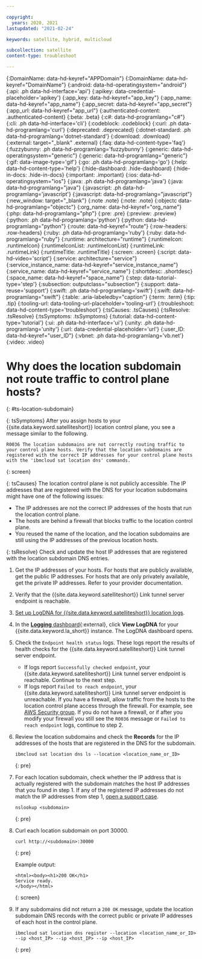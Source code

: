 ```yaml
---

copyright:
  years: 2020, 2021
lastupdated: "2021-02-24"

keywords: satellite, hybrid, multicloud

subcollection: satellite
content-type: troubleshoot

---
```


{:DomainName: data-hd-keyref="APPDomain"}
{:DomainName: data-hd-keyref="DomainName"}
{:android: data-hd-operatingsystem="android"}
{:api: .ph data-hd-interface='api'}
{:apikey: data-credential-placeholder='apikey'}
{:app_key: data-hd-keyref="app_key"}
{:app_name: data-hd-keyref="app_name"}
{:app_secret: data-hd-keyref="app_secret"}
{:app_url: data-hd-keyref="app_url"}
{:authenticated-content: .authenticated-content}
{:beta: .beta}
{:c#: data-hd-programlang="c#"}
{:cli: .ph data-hd-interface='cli'}
{:codeblock: .codeblock}
{:curl: .ph data-hd-programlang='curl'}
{:deprecated: .deprecated}
{:dotnet-standard: .ph data-hd-programlang='dotnet-standard'}
{:download: .download}
{:external: target="_blank" .external}
{:faq: data-hd-content-type='faq'}
{:fuzzybunny: .ph data-hd-programlang='fuzzybunny'}
{:generic: data-hd-operatingsystem="generic"}
{:generic: data-hd-programlang="generic"}
{:gif: data-image-type='gif'}
{:go: .ph data-hd-programlang='go'}
{:help: data-hd-content-type='help'}
{:hide-dashboard: .hide-dashboard}
{:hide-in-docs: .hide-in-docs}
{:important: .important}
{:ios: data-hd-operatingsystem="ios"}
{:java: .ph data-hd-programlang='java'}
{:java: data-hd-programlang="java"}
{:javascript: .ph data-hd-programlang='javascript'}
{:javascript: data-hd-programlang="javascript"}
{:new_window: target="_blank"}
{:note .note}
{:note: .note}
{:objectc data-hd-programlang="objectc"}
{:org_name: data-hd-keyref="org_name"}
{:php: data-hd-programlang="php"}
{:pre: .pre}
{:preview: .preview}
{:python: .ph data-hd-programlang='python'}
{:python: data-hd-programlang="python"}
{:route: data-hd-keyref="route"}
{:row-headers: .row-headers}
{:ruby: .ph data-hd-programlang='ruby'}
{:ruby: data-hd-programlang="ruby"}
{:runtime: architecture="runtime"}
{:runtimeIcon: .runtimeIcon}
{:runtimeIconList: .runtimeIconList}
{:runtimeLink: .runtimeLink}
{:runtimeTitle: .runtimeTitle}
{:screen: .screen}
{:script: data-hd-video='script'}
{:service: architecture="service"}
{:service_instance_name: data-hd-keyref="service_instance_name"}
{:service_name: data-hd-keyref="service_name"}
{:shortdesc: .shortdesc}
{:space_name: data-hd-keyref="space_name"}
{:step: data-tutorial-type='step'}
{:subsection: outputclass="subsection"}
{:support: data-reuse='support'}
{:swift: .ph data-hd-programlang='swift'}
{:swift: data-hd-programlang="swift"}
{:table: .aria-labeledby="caption"}
{:term: .term}
{:tip: .tip}
{:tooling-url: data-tooling-url-placeholder='tooling-url'}
{:troubleshoot: data-hd-content-type='troubleshoot'}
{:tsCauses: .tsCauses}
{:tsResolve: .tsResolve}
{:tsSymptoms: .tsSymptoms}
{:tutorial: data-hd-content-type='tutorial'}
{:ui: .ph data-hd-interface='ui'}
{:unity: .ph data-hd-programlang='unity'}
{:url: data-credential-placeholder='url'}
{:user_ID: data-hd-keyref="user_ID"}
{:vbnet: .ph data-hd-programlang='vb.net'}
{:video: .video}


# Why does the location subdomain not route traffic to control plane hosts?
{: #ts-location-subdomain}

{: tsSymptoms}
After you assign hosts to your {{site.data.keyword.satelliteshort}} location control plane, you see a message similar to the following.

```
R0036 The location subdomains are not correctly routing traffic to your control plane hosts. Verify that the location subdomains are registered with the correct IP addresses for your control plane hosts with the 'ibmcloud sat location dns' commands.
```
{: screen}

{: tsCauses}
The location control plane is not publicly accessible. The IP addresses that are registered with the DNS for your location subdomains might have one of the following issues:
* The IP addresses are not the correct IP addresses of the hosts that run the location control plane.
* The hosts are behind a firewall that blocks traffic to the location control plane.
* You reused the name of the location, and the location subdomains are still using the IP addresses of the previous location hosts.

{: tsResolve}
Check and update the host IP addresses that are registered with the location subdomain DNS entries.

1. Get the IP addresses of your hosts. For hosts that are publicly available, get the public IP addresses. For hosts that are only privately available, get the private IP addresses. Refer to your provider documentation.

2. Verify that the {{site.data.keyword.satelliteshort}} Link tunnel server endpoint is reachable.
  1. [Set up LogDNA for {{site.data.keyword.satelliteshort}} location logs](/docs/satellite?topic=satellite-health#setup-logdna).
  2. In the [**Logging** dashboard](https://cloud.ibm.com/observe/logging){:external}, click **View LogDNA** for your {{site.data.keyword.la_short}} instance. The LogDNA dashboard opens.
  3. Check the `Endpoint health status` logs. These logs report the results of health checks for the {{site.data.keyword.satelliteshort}} Link tunnel server endpoint.
      * If logs report `Successfully checked endpoint`, your {{site.data.keyword.satelliteshort}} Link tunnel server endpoint is reachable. Continue to the next step.
      * If logs report `Failed to reach endpoint`, your {{site.data.keyword.satelliteshort}} Link tunnel server endpoint is unreachable. If you have a firewall, allow traffic from the hosts to the location control plane access through the firewall. For example, see [AWS Security group](/docs/satellite?topic=satellite-providers#aws-reqs-secgroup). If you do not have a firewall, or if after you modify your firewall you still see the `R0036` message or `Failed to reach endpoint` logs, continue to step 2.

3.  Review the location subdomains and check the **Records** for the IP addresses of the hosts that are registered in the DNS for the subdomain.
    ```
    ibmcloud sat location dns ls --location <location_name_or_ID>
    ```
    {: pre}

4.  For each location subdomain, check whether the IP address that is actually registered with the subdomain matches the host IP addresses that you found in step 1. If any of the registered IP addresses do not match the IP addresses from step 1, [open a support case](/docs/satellite?topic=satellite-get-help#help-support).
    ```
    nslookup <subdomain>
    ```
    {: pre}

5.  Curl each location subdomain on port 30000.
    ```
    curl http://<subdomain>:30000
    ```
    {: pre}

    Example output:
    ```
    <html><body><h1>200 OK</h1>
    Service ready.
    </body></html>
    ```
    {: screen}

6.  If any subdomains did not return a `200 OK` message, update the location subdomain DNS records with the correct public or private IP addresses of each host in the control plane.
    ```
    ibmcloud sat location dns register --location <location_name_or_ID> --ip <host_IP> --ip <host_IP> --ip <host_IP>
    ```
    {: pre}
